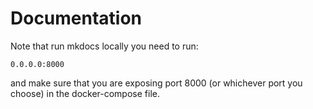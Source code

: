 # Documentation

Note that run mkdocs locally you need to run:

`0.0.0.0:8000`

and make sure that you are exposing port 8000 (or whichever port you choose) in the docker-compose file.